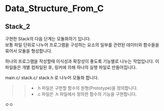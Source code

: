 # Data_Structure_From_C
## Stack_2
구현한 Stack의 다음 단계는 모듈화하기 입니다.  
보통 파일 단위로 나누어 프로그램을 구성하는 요소의 일부를 관련된 데이터와 함수들을 묶어서 모듈을 형성합니다.  

하나의 프로그램을 작성할때 이식성과 확장성이 좋도록 기능별로 나누는 작업입니다. 이 파일들은 개별 컴파일된 후, 링커에 의해 하나의 실행 파일로 만들어집니다. 
  
  main.c/ stack.c/ stack.h 로 나누어 모듈화 합니다.  

>> - .h 파일은 구현할 함수의 원형(Prototype)을 정의합니다.
>> - .c 파일은 .h 파일에서 정의한 함수의 기능을 구현합니다. 

ㅇㅇ


